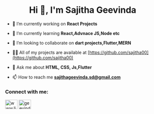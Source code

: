 <h1 align="center">Hi 👋, I'm Sajitha Geevinda</h1>

- 🔭 I’m currently working on **React Projects**

- 🌱 I’m currently learning **React,Advnace JS,Node etc**

- 👯 I’m looking to collaborate on **dart projects,Flutter,MERN**

- 👨‍💻 All of my projects are available at [https://github.com/sajitha00](https://github.com/sajitha00)

- 💬 Ask me about **HTML, CSS, Js,Flutter**

- 📫 How to reach me **sajithageevinda.sd@gmail.com**

<h3 align="left">Connect with me:</h3>
<p align="left">
<a href="https://linkedin.com/in/www.linkedin.com/in/sajitha-geevinda-586372245" target="blank"><img align="center" src="https://raw.githubusercontent.com/rahuldkjain/github-profile-readme-generator/master/src/images/icons/Social/linked-in-alt.svg" alt="www.linkedin.com/in/sajitha-geevinda-586372245" height="30" width="40" /></a>
<a href="https://fb.com/geevinda kodithuwakku" target="blank"><img align="center" src="https://raw.githubusercontent.com/rahuldkjain/github-profile-readme-generator/master/src/images/icons/Social/facebook.svg" alt="geevinda kodithuwakku" height="30" width="40" /></a>
</p>

